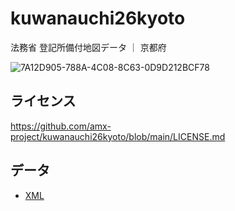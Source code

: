 # kuwanauchi26kyoto
法務省 登記所備付地図データ ｜ 京都府

![7A12D905-788A-4C08-8C63-0D9D212BCF78](https://user-images.githubusercontent.com/416977/214225195-ce28d8b0-02d3-4db9-8400-170a74718302.png)

## ライセンス
https://github.com/amx-project/kuwanauchi26kyoto/blob/main/LICENSE.md

## データ
* [XML](https://github.com/amx-project/kuwanauchi26kyoto/tree/main/xml)

